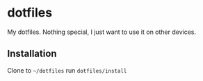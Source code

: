 dotfiles
========

My dotfiles. Nothing special, I just want to use it on other devices.

Installation
------------
Clone to `~/dotfiles`
run `dotfiles/install`
